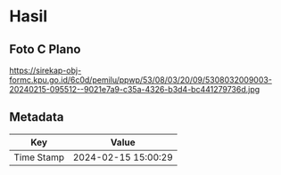 # Hasil

## Foto C Plano

https://sirekap-obj-formc.kpu.go.id/6c0d/pemilu/ppwp/53/08/03/20/09/5308032009003-20240215-095512--9021e7a9-c35a-4326-b3d4-bc441279736d.jpg


## Metadata

| Key        | Value               |
| ---------- | ------------------- |
| Time Stamp | 2024-02-15 15:00:29 |



